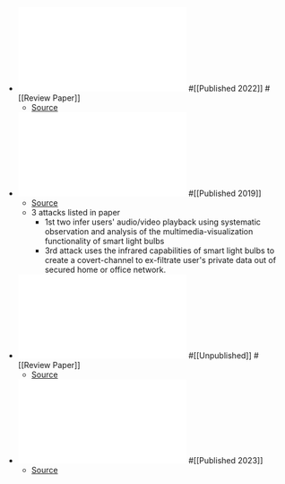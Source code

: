 - ![Smart Home Privacy Protection Methods against A passive Wireless Snooping Side-Cannel Attack](../assets/sensors-22-08564-v3_1732641062625_0.pdf) #[[Published 2022]] #[[Review Paper]]
	- [Source](https://www.mdpi.com/1424-8220/22/21/8564)
- ![Light Ears: Information Leakage via Smart Lights](../assets/3351256_1732641926328_0.pdf) #[[Published 2019]]
	- [Source](https://dl.acm.org/doi/abs/10.1145/3351256)
	- 3 attacks listed in paper
		- 1st two infer users' audio/video playback using systematic observation and analysis of the multimedia-visualization functionality of smart light bulbs
		- 3rd attack uses the infrared capabilities of smart light bulbs to create a covert-channel to ex-filtrate user's private data out of secured home or office network.
- ![Security Concerns in IoT Light Bulbs: Investigating Covert Channels](../assets/2408.14613v1_1732656803976_0.pdf) #[[Unpublished]] #[[Review Paper]]
	- [Source](https://arxiv.org/abs/2408.14613)
- ![Wireless Traffic Analysis Based SCA and CM in Smart Home](../assets/3603165.3607446_1732657076087_0.pdf) #[[Published 2023]]
	- [Source](https://dl.acm.org/doi/abs/10.1145/3603165.3607446)